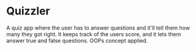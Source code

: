 # Quizzler
A quiz app where the user has to answer questions and it'll tell them how many they got right.
It keeps track of the users score, and it lets them answer true and false questions. 
OOPs concept applied.
